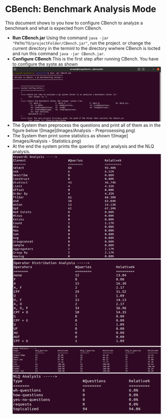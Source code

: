 # CBench: Benchmark Analysis Mode
This document shows to you how to configure CBench to analyze a benchmark and what is expected from CBench.
* __Run CBench.jar__ Using the command ``` java -jar "PATH/TO/projectFolder/CBench.jar" ```, run the project. or change the current directory in the terminl to the directory wwhere CBench is locted and run this command ``` java -jar CBench.jar ```.
* __Configure CBench__ This is the first step after running CBench. You have to configure the syste as shown
![Image](Images/BenchmarkAnalysis.png)
* The System then preprocess the questions and print all of them as in the figure below
![Image](Images/Analysis - Preprosessing.png)
* The System then print some statistics as shown
![Image](Images/Analysis - Statistics.png)
* At the end the system prints the queries (if any) analysis and the NLQ analysis.
![Image](Images/Keywords.png)
![Image](Images/Operators.png)
![Image](Images/Shpes.png)
![Image](Images/NLTK.png)
